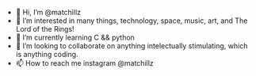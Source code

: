 - 👋 Hi, I’m @matchillz
- 👀 I’m interested in many things, technology, space, music, art, and The Lord of the Rings!
- 🌱 I’m currently learning C && python
- 💞️ I’m looking to collaborate on anything intelectually stimulating, which is anything coding.
- 📫 How to reach me instagram @matchillz

<!---
matchillz/matchillz is a ✨ special ✨ repository because its `README.md` (this file) appears on your GitHub profile.
You can click the Preview link to take a look at your changes.
--->
